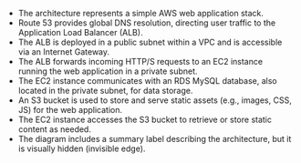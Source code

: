 - The architecture represents a simple AWS web application stack.
- Route 53 provides global DNS resolution, directing user traffic to the Application Load Balancer (ALB).
- The ALB is deployed in a public subnet within a VPC and is accessible via an Internet Gateway.
- The ALB forwards incoming HTTP/S requests to an EC2 instance running the web application in a private subnet.
- The EC2 instance communicates with an RDS MySQL database, also located in the private subnet, for data storage.
- An S3 bucket is used to store and serve static assets (e.g., images, CSS, JS) for the web application.
- The EC2 instance accesses the S3 bucket to retrieve or store static content as needed.
- The diagram includes a summary label describing the architecture, but it is visually hidden (invisible edge).